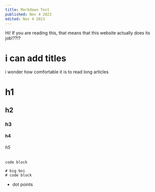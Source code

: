```yaml
---
title: Markdown Test
published: Nov 4 2023
edited: Nov 4 2023
---
```


Hi! If you are reading this, that means that this website actually does its job!??!?

# i can add titles
i wonder how comfortable it is to read long articles

# h1
## h2
### h3
#### h4
###### h5

`code block`
```
# big boi
# code block
```

- dot points